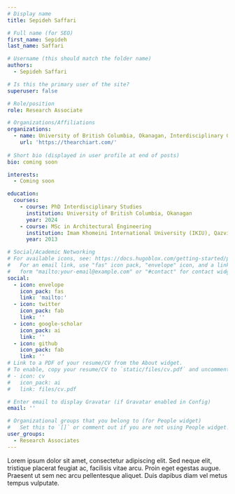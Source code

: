 ```yaml
---
# Display name
title: Sepideh Saffari

# Full name (for SEO)
first_name: Sepideh
last_name: Saffari

# Username (this should match the folder name)
authors:
  - Sepideh Saffari

# Is this the primary user of the site?
superuser: false

# Role/position
role: Research Associate

# Organizations/Affiliations
organizations:
  - name: University of British Columbia, Okanagan, Interdisciplinary Graduate Studies, Digital Arts and Humanities
    url: 'https://thearchiart.com/'
    
# Short bio (displayed in user profile at end of posts)
bio: coming soon

interests:
  - Coming soon

education:
  courses:
    - course: PhD Interdisciplinary Studies
      institution: University of British Columbia, Okanagan
      year: 2024
    - course: MSc in Architectural Engineering
      institution: Imam Khomeini International University (IKIU), Qazvin, Iran
      year: 2013

# Social/Academic Networking
# For available icons, see: https://docs.hugoblox.com/getting-started/page-builder/#icons
#   For an email link, use "fas" icon pack, "envelope" icon, and a link in the
#   form "mailto:your-email@example.com" or "#contact" for contact widget.
social:
  - icon: envelope
    icon_pack: fas
    link: 'mailto:'
  - icon: twitter
    icon_pack: fab
    link: ''
  - icon: google-scholar
    icon_pack: ai
    link: ''
  - icon: github
    icon_pack: fab
    link: ''
# Link to a PDF of your resume/CV from the About widget.
# To enable, copy your resume/CV to `static/files/cv.pdf` and uncomment the lines below.
# - icon: cv
#   icon_pack: ai
#   link: files/cv.pdf

# Enter email to display Gravatar (if Gravatar enabled in Config)
email: ''

# Organizational groups that you belong to (for People widget)
#   Set this to `[]` or comment out if you are not using People widget.
user_groups:
  - Research Associates
---
```


Lorem ipsum dolor sit amet, consectetur adipiscing elit. Sed neque elit, tristique placerat feugiat ac, facilisis vitae arcu. Proin eget egestas augue. Praesent ut sem nec arcu pellentesque aliquet. Duis dapibus diam vel metus tempus vulputate.